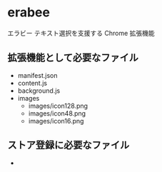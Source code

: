 # erabee
エラビー テキスト選択を支援する Chrome 拡張機能

## 拡張機能として必要なファイル
- manifest.json
- content.js
- background.js
- images
  - images/icon128.png
  - images/icon48.png
  - images/icon16.png
 
## ストア登録に必要なファイル
- 
